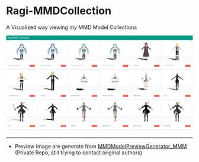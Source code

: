 # Ragi-MMDCollection

A Visualized way viewing my MMD Model Collections

![DemoImg](images/Demo.jpg)

---

* Preview Image are generate from [MMDModelPreviewGenerator_MMM](https://github.com/yanagiragi/MMDModelPreviewGenerator_MMM) (Private Repo, still trying to contact original authors)
